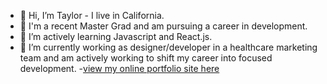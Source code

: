 - 👋 Hi, I’m Taylor - I live in California.
- 👀 I'm a recent Master Grad and am pursuing a career in development.
- 🌱 I’m actively learning Javascript and React.js.
- 💞️ I’m currently working as designer/developer in a healthcare marketing team and am actively working to shift my career into focused development. 
-[view my online portfolio site here](https://tayconn.github.io/)
